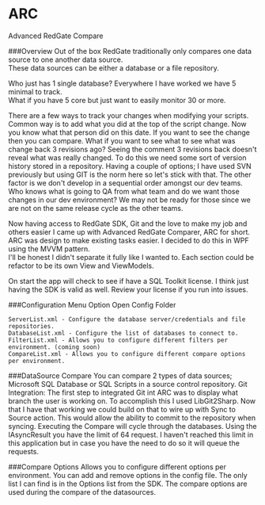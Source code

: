 # ARC
Advanced RedGate Compare

###Overview
Out of the box RedGate traditionally only compares one data source to one another data source.  
These data sources can be either a database or a file repository.   

Who just has 1 single database?  Everywhere I have worked we have 5 minimal to track.  
What if you have 5 core but just want to easily monitor 30 or more.   

There are a few ways to track your changes when modifying your scripts.  Common way is to add what you did at the top of the script change.  Now you know what that person did on this date. If you want to see the change then you can compare.  What if you want to see what to see what was change back 3 revisions ago? 
Seeing the comment 3 revisions back doesn't reveal what was really changed.  To do this we need some sort of version history stored in a repository.  Having a couple of options; I have used SVN previously but using GIT is the norm here so let's stick with that.  The other factor is we don't develop in a sequential order amongst our dev teams. Who knows what is going to QA from what team and do we want those changes in our dev environment? We may not be ready for those since we are not on the same release cycle as the other teams.  

Now having access to RedGate SDK, Git and the love to make my job and others easier I came up with Advanced RedGate Comparer, ARC for short. ARC was design to make existing tasks easier.    I decided to do this in WPF using the MVVM pattern.  
I'll be honest I didn't separate it fully like I wanted to. Each section could be refactor to be its own View and ViewModels.

On start the app will check to see if have a SQL Toolkit license. I think just having the SDK is valid as well.  Review your license if you run into issues.


###Configuration Menu Option
  Open Config Folder
  
    ServerList.xml - Configure the database server/credentials and file repositories.
    DatabaseList.xml - Configure the list of databases to connect to.
    FilterList.xml - Allows you to configure different filters per environment. (coming soon)
    CompareList.xml - Allows you to configure different compare options per environment.
    
    
    
    
###DataSource Compare
  You can compare 2 types of data sources; Microsoft SQL Database or SQL Scripts in a source control repository.
  Git Integration: The first step to integrated Git int ARC was to display what branch the user is working on. To accomplish this I used LibGit2Sharp. Now that I have that working we could build on that to wire up with Sync to Source action. This would allow the ability to commit to the repository when syncing.
  Executing the Compare will cycle through the databases.  Using the IAsyncResult you have the limit of 64 request. I haven't reached this limit in this application but in case you have the need to do so it will queue the requests.

###Compare Options
  Allows you to configure different options per environment.
  You can add and remove options in the config file.  The only list I can find is in the Options list from the SDK.
  The compare options are used during the compare of the datasources.
  
